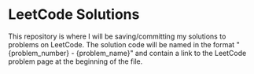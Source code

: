 # LeetCode Solutions
This repository is where I will be saving/committing my solutions to problems on LeetCode.
The solution code will be named in the format "{problem_number} - {problem_name}" and contain a link to the LeetCode problem page at the beginning of the file.
